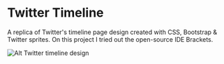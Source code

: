 Twitter Timeline
================

A replica of Twitter's timeline page design created with CSS, Bootstrap &amp; Twitter sprites.
On this project I tried out the open-source IDE Brackets.

![Alt Twitter timeline design](https://raw2.github.com/GiacomoPatella/giacomopatella.github.io/master/timeline.png "Twitter timeline")
